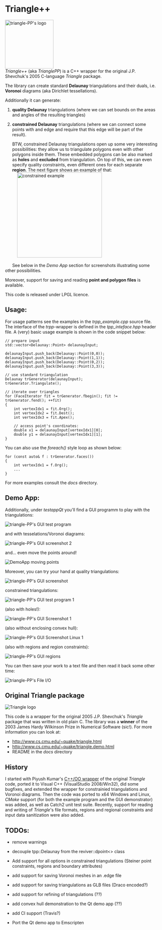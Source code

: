 # Triangle++
[comment]: # " ![triangle-PP's logo](triangle-PP-sm.jpg) "
<img src="triangle-PP-sm.jpg" alt="triangle-PP's logo" width="160"/><br/>*Triangle++* (aka *TrianglePP*) is a C++ wrapper for the original J.P. Shevchuk's 2005 C-language *Triangle* package. 

The library can create standard **Delaunay** triangulations and their duals, i.e. **Voronoi** diagrams (aka Dirichlet tessellations). 

Additionally it can generate:
 1. **quality Delaunay** triangulations (where we can set bounds on the areas and angles of the resulting triangles) 
 2. **constrained Delaunay** triangulations (where we can connect some points with and edge and require that this edge will be part of the result). 

    BTW, constrained Delaunay triangulations open up some very interesting possibilities: they allow us to triangulate polygons even with other polygons inside them. These embedded polygons can be also marked as **holes** and **excluded** from triangulation. On top of this, we can even specify quality constraints, even different ones for each separate **region**. The next figure shows an example of that:   
&nbsp;&nbsp;&nbsp;&nbsp;<img src="docs/pics/constr-triangulation-example.jpg" alt="constrained example" height="280"/>    

&nbsp;&nbsp;&nbsp;&nbsp;&nbsp;&nbsp;See below in the *Demo App* section for screenshots illustrating some other possibilities.

Moreover, support for saving and reading **point and polygon files** is available.

This code is released under LPGL licence.

## Usage:

For usage patterns see the examples in the *trpp_example.cpp* source file. The interface of the *trpp*-wrapper is defined in the *tpp_inteface.hpp* header file. A (very) basic usage example is shown in the code snippet below:

    // prepare input
    std::vector<Delaunay::Point> delaunayInput;
    
    delaunayInput.push_back(Delaunay::Point(0,0));
    delaunayInput.push_back(Delaunay::Point(1,1));
    delaunayInput.push_back(Delaunay::Point(0,2));
    delaunayInput.push_back(Delaunay::Point(3,3));

    // use standard triangulation
    Delaunay trGenerator(delaunayInput);
    trGenerator.Triangulate();

    // iterate over triangles
    for (FaceIterator fit = trGenerator.fbegin(); fit != trGenerator.fend(); ++fit)
    {
        int vertexIdx1 = fit.Org(); 
        int vertexIdx2 = fit.Dest();
        int vertexIdx3 = fit.Apex();

        // access point's coordinates: 
        double x1 = delaunayInput[vertexIdx1][0];
        double y1 = delaunayInput[vertexIdx1][1];
    }

You can also use the *foreach()* style loop as shown below:

    for (const auto& f : trGenerator.faces())
    {
        int vertexIdx1 = f.Org();
        ...
    }

For more examples consult the *docs* directory.

## Demo App:

Additionally, under *testappQt* you'll find a GUI programm to play with the triangulations:

![triangle-PP's GUI test program](docs/pics/triangle-pp-testApp.gif)

and with tesselations/Voronoi diagrams:

![triangle-PP's GUI screenshot 2](docs/pics/triangle-pp-testApp-Voronoi.jpg)

and... even move the points around!

![DemoApp moving points](docs/pics/moving-the-points.gif)

Moreover, you can try your hand at quality triangulations:

![triangle-PP's GUI screenshot](docs/pics/triangle-pp-testApp-Constrained.jpg)

constrained triangulations:

![triangle-PP's GUI test program 1](docs/pics/tri-w-segment-constarints.gif)

(also with holes!):

![triangle-PP's GUI Screenshot 1](docs/pics/triangle-pp-testApp-with-hole.jpg)

(also without enclosing convex hull):

![triangle-PP's GUI Screenshot Linux 1](docs/pics/triangle-pp-Linux-constrained-with-hole.jpg)

(also with regions and region constraints):

![triangle-PP's GUI regions](docs/pics/triangle-pp-testApp-regions.jpg)


You can then save your work to a text file and then read it back some other time:

![triangle-PP's File I/O](docs/pics/triangle-pp-testApp-File_IO.jpg)

## Original Triangle package

![Triangle logo](T.gif) 

This code is a wrapper for the original 2005 J.P. Shevchuk's *Triangle* package that was written in old plain C. The library was a **winner** of the 2003 James Hardy Wilkinson Prize in Numerical Software (sic!).
For more information you can look at:
 - http://www.cs.cmu.edu/~quake/triangle.html
 - http://www.cs.cmu.edu/~quake/triangle.demo.html
 - README in the *docs* directory
 
## History

I started with Piyush Kumar's [C++/OO wrapper](https://bitbucket.org/piyush/triangle/overview) of the original *Triangle* code, ported it to Visual C++ (VisualStudio 2008/Win32), did some bugfixes, and extended the wrapper for constrainied triangulations and Voronoi diagrams. 
Then the code was ported to x64 Windows and Linux, *CMake* support (for both the example program and the GUI demonstrator) was added, as well as Catch2 unit test suite. 
Recently, support for reading and writing of *Triangle*'s file formats, regions and regional constraints and input data sanitization were also added.

## TODOs:
 - remove warnings

 - decouple tpp::Delaunay from the reviver::dpoint<> class

 - Add support for all options in constrained triangulations (Steiner point constraints, regions and boundary attributes)
 - add support for saving Voronoi meshes in an .edge file
 - add support for saving triangulations as GLB files (Draco encoded?)

 - add support for refining of triangulations (??) 
 - add convex hull demonstration to the Qt demo app (??)
  
 - add CI support (Travis?)
 - Port the Qt demo app to Emscripten
